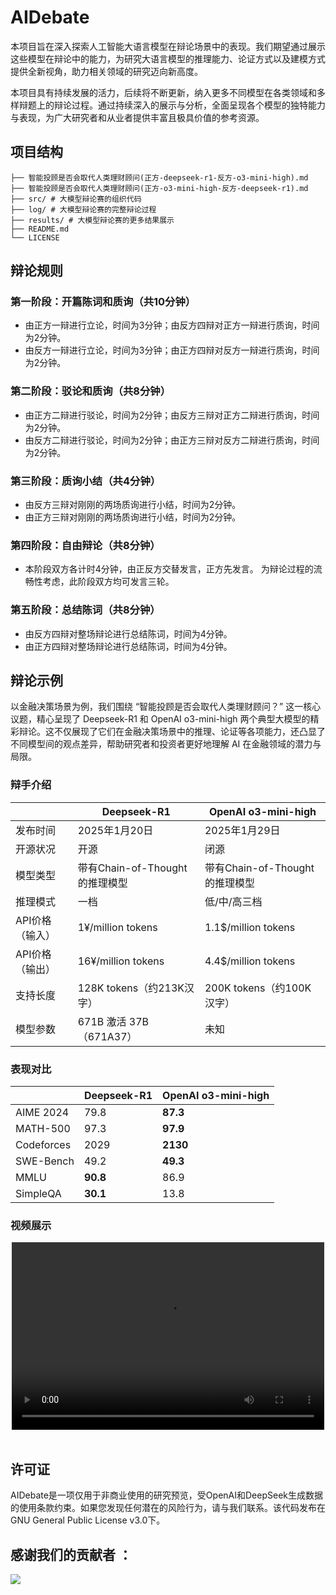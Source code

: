 # AIDebate

本项目旨在深入探索人工智能大语言模型在辩论场景中的表现。我们期望通过展示这些模型在辩论中的能力，为研究大语言模型的推理能力、论证方式以及建模方式提供全新视角，助力相关领域的研究迈向新高度。

本项目具有持续发展的活力，后续将不断更新，纳入更多不同模型在各类领域和多样辩题上的辩论过程。通过持续深入的展示与分析，全面呈现各个模型的独特能力与表现，为广大研究者和从业者提供丰富且极具价值的参考资源。

## 项目结构

    ├── 智能投顾是否会取代人类理财顾问(正方-deepseek-r1-反方-o3-mini-high).md 
    ├── 智能投顾是否会取代人类理财顾问(正方-o3-mini-high-反方-deepseek-r1).md
    ├── src/ # 大模型辩论赛的组织代码
    ├── log/ # 大模型辩论赛的完整辩论过程
    ├── results/ # 大模型辩论赛的更多结果展示
    ├── README.md
    └── LICENSE

## 辩论规则

### 第一阶段：开篇陈词和质询（共10分钟）
- 由正方一辩进行立论，时间为3分钟；由反方四辩对正方一辩进行质询，时间为2分钟。
- 由反方一辩进行立论，时间为3分钟；由正方四辩对反方一辩进行质询，时间为2分钟。

### 第二阶段：驳论和质询（共8分钟）
- 由正方二辩进行驳论，时间为2分钟；由反方三辩对正方二辩进行质询，时间为2分钟。
- 由反方二辩进行驳论，时间为2分钟；由正方三辩对反方二辩进行质询，时间为2分钟。

### 第三阶段：质询小结（共4分钟）
- 由反方三辩对刚刚的两场质询进行小结，时间为2分钟。
- 由正方三辩对刚刚的两场质询进行小结，时间为2分钟。

### 第四阶段：自由辩论（共8分钟）
- 本阶段双方各计时4分钟，由正反方交替发言，正方先发言。
为辩论过程的流畅性考虑，此阶段双方均可发言三轮。

### 第五阶段：总结陈词（共8分钟）
- 由反方四辩对整场辩论进行总结陈词，时间为4分钟。
- 由正方四辩对整场辩论进行总结陈词，时间为4分钟。

## 辩论示例

以金融决策场景为例，我们围绕 “智能投顾是否会取代人类理财顾问？” 这一核心议题，精心呈现了 Deepseek-R1 和 OpenAI o3-mini-high 两个典型大模型的精彩辩论。这不仅展现了它们在金融决策场景中的推理、论证等各项能力，还凸显了不同模型间的观点差异，帮助研究者和投资者更好地理解 AI 在金融领域的潜力与局限。

### 辩手介绍

|                | Deepseek-R1 | OpenAI o3-mini-high | 
| ---------------| ----        | -------             |
| 发布时间        | 2025年1月20日| 2025年1月29日| 
| 开源状况        | 开源| 闭源| 
| 模型类型        | 带有Chain-of-Thought的推理模型| 带有Chain-of-Thought的推理模型| 
| 推理模式        | 一档| 低/中/高三档| 
| API价格（输入） | 1¥/million tokens| 1.1\$/million tokens| 
| API价格（输出） | 16¥/million tokens| 4.4\$/million tokens| 
| 支持长度        | 128K tokens（约213K汉字）| 200K tokens（约100K汉字）| 
| 模型参数        | 671B 激活 37B（671A37）| 未知| 

### 表现对比
|            | Deepseek-R1 | OpenAI o3-mini-high | 
| -----------| ----        | -------             |
| AIME 2024  | 79.8        | **87.3**            | 
| MATH-500   | 97.3        | **97.9**            | 
| Codeforces | 2029        | **2130**            | 
| SWE-Bench  | 49.2        | **49.3**            | 
| MMLU       | **90.8**    | 86.9                | 
| SimpleQA   | **30.1**    | 13.8                | 

### 视频展示

<div align="center">
  <video src="assets/example.mp4" controls="controls" width="500" height="300"></video> 
  <br />
  <br />
</div>

## 许可证
AIDebate是一项仅用于非商业使用的研究预览，受OpenAI和DeepSeek生成数据的使用条款约束。如果您发现任何潜在的风险行为，请与我们联系。该代码发布在GNU General Public License v3.0下。

## 感谢我们的贡献者 ：
<a href="https://github.com/TongjiFinLab/AIDebate/graphs/contributors">
  <img src="https://contrib.rocks/image?repo=TongjiFinLab/AIDebate" />
</a>

